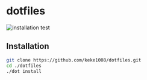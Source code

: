 # dotfiles

![installation test](https://github.com/keke1008/dotfiles/actions/workflows/installation.yaml/badge.svg)

## Installation

```sh
git clone https://github.com/keke1008/dotfiles.git
cd ./dotfiles
./dot install
```
